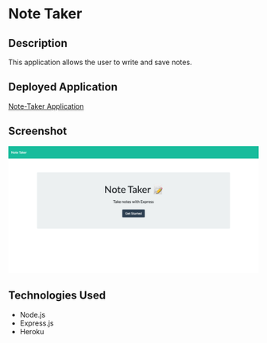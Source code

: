 # Note Taker

## Description

This application allows the user to write and save notes.

## Deployed Application 

[Note-Taker Application](https://ancient-cliffs-41110.herokuapp.com/)

## Screenshot

![Note-Taker Screenshot](/public/assets/images/note-taker-screenshot.png "Note-Taker Screenshot")

## Technologies Used

* Node.js
* Express.js
* Heroku